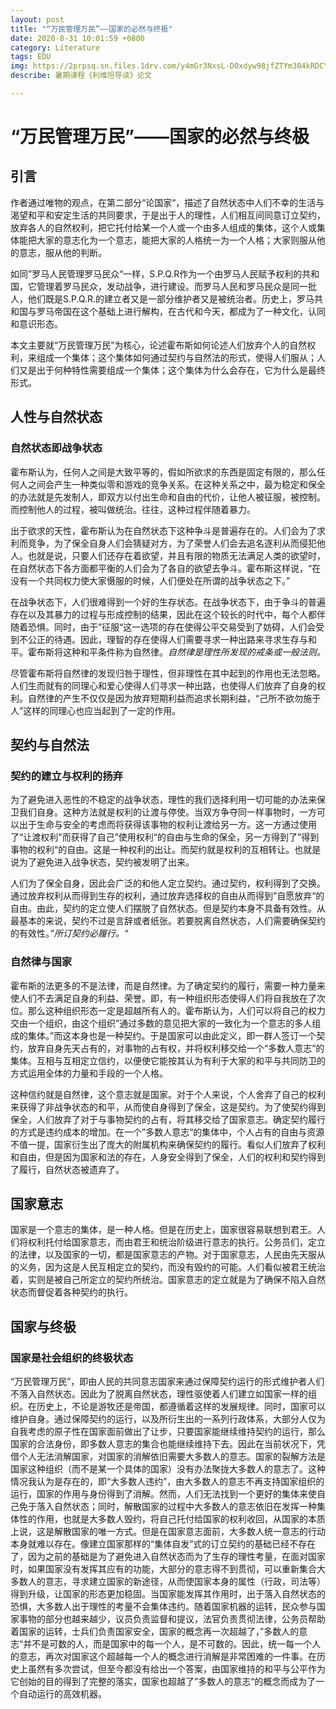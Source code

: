 ```yaml
---
layout: post
title: "“万民管理万民”——国家的必然与终极"
date: 2020-8-31 10:01:59 +0800
category: Literature
tags: EDU
img: https://2prpsq.sn.files.1drv.com/y4mGr3NxsL-D0xdyw98jfZTYm304kRDCY485kq2BCqPMDAlrt4u9AvaaA-h93pCASlw4X2xU_iOIiZO1nt6sUC-XLIwGSYluIQsHxOKGDw188DzV4sM-G8Zbr04573nOXSPkmbnYepPPo2sdPwczpCVqivXGg5l5ib-8SFczs2qNEfxz9TajyG2rUaTJSm_aiEKK2cud_XJ1aZGrqVwpVwQjA?width=512&height=512&cropmode=none
describe: 暑期课程《利维坦导读》论文

---
```


# “万民管理万民”——国家的必然与终极

## 引言

作者通过唯物的观点，在第二部分“论国家“，描述了自然状态中人们不幸的生活与渴望和平和安定生活的共同要求，于是出于人的理性，人们相互间同意订立契约，放弃各人的自然权利，把它托付给某一个人或一个由多人组成的集体，这个人或集体能把大家的意志化为一个意志，能把大家的人格统一为一个人格；大家则服从他的意志，服从他的判断。

如同”罗马人民管理罗马民众“一样，S.P.Q.R作为一个由罗马人民赋予权利的共和国，它管理着罗马民众，发动战争，进行建设。而罗马人民和罗马民众是同一批人，他们既是S.P.Q.R.的建立者又是一部分维护者又是被统治者。历史上，罗马共和国与罗马帝国在这个基础上进行解构，在古代和今天，都成为了一种文化，认同和意识形态。

本文主要就“万民管理万民”为核心，论述霍布斯如何论述人们放弃个人的自然权利，来组成一个集体；这个集体如何通过契约与自然法的形式，使得人们服从；人们又是出于何种特性需要组成一个集体；这个集体为什么会存在，它为什么是最终形式。

## 人性与自然状态
### 自然状态即战争状态
霍布斯认为，任何人之间是大致平等的，假如所欲求的东西是固定有限的，那么任何人之间会产生一种类似零和游戏的竞争关系。在这种关系之中，最为稳定和保全的办法就是先发制人，即双方以付出生命和自由的代价，让他人被征服，被控制。而控制他人的过程，被叫做统治。往往，这种过程伴随着暴力。

出于欲求的天性，霍布斯认为在自然状态下这种争斗是普遍存在的。人们会为了求利而竞争，为了保全自身人们会猜疑对方，为了荣誉人们会去追名逐利从而侵犯他人。也就是说，只要人们还存在着欲望，并且有限的物质无法满足人类的欲望时，在自然状态下各方面都平衡的人们会为了各自的欲望去争斗。霍布斯这样说，“在没有一个共同权力使大家慑服的时候，人们便处在所谓的战争状态之下。”

在战争状态下，人们很难得到一个好的生存状态。在战争状态下，由于争斗的普遍存在以及其暴力的过程与形成控制的结果，因此在这个较长的时代中，每个人都伴随着恐惧。同时，由于”征服“这一选项的存在使得公平交易受到了妨碍，人们会受到不公正的待遇。因此，理智的存在使得人们需要寻求一种出路来寻求生存与和平。霍布斯将这种和平条件称为自然律。*自然律是理性所发现的戒条或一般法则。*

尽管霍布斯将自然律的发现归咎于理性，但非理性在其中起到的作用也无法忽略。人们生而就有的同理心和爱心使得人们寻求一种出路，也使得人们放弃了自身的权利。自然律的产生不仅仅是因为放弃短期利益而追求长期利益，“己所不欲勿施于人”这样的同理心也应当起到了一定的作用。


## 契约与自然法

### 契约的建立与权利的扬弃

为了避免进入恶性的不稳定的战争状态，理性的我们选择利用一切可能的办法来保卫我们自身。这种方法就是权利的让渡与停使。当双方争夺同一样事物时，一方可以出于生命与安全的考虑而将获得该事物的权利让渡给另一方。这一方通过使用了“让渡权利"而获得了自己”使用权利“的自由与生命的保全，另一方得到了”得到事物的权利“的自由。这是一种权利的出让。而契约就是权利的互相转让。也就是说为了避免进入战争状态，契约被发明了出来。

人们为了保全自身，因此会广泛的和他人定立契约。通过契约，权利得到了交换。通过放弃权利从而得到生存的权利，通过放弃选择权的自由从而得到”自愿放弃“的自由。由此，契约的定立使人们摆脱了自然状态。但是契约本身不具备有效性。从最基本的来说，契约不过是言辞或者纸张。若要脱离自然状态，人们需要确保契约的有效性。*”所订契约必履行。“*

### 自然律与国家

霍布斯的法更多的不是法律，而是自然律。为了确定契约的履行，需要一种力量来使人们不去满足自身的利益、荣誉。即，有一种组织形态使得人们将自我放在了次位。那么这种组织形态一定是超越所有人的。霍布斯认为，人们可以将自己的权力交由一个组织，由这个组织”通过多数的意见把大家的一致化为一个意志的多人组成的集体。”而这本身也是一种契约。于是国家可以由此定义，即一群人签订一个契约，放弃自身先天占有的，对事物的占有权，并将权利移交给一个“多数人意志”的集体。互相与互相定立信约，以便使它能按其认为有利于大家的和平与共同防卫的方式运用全体的力量和手段的一个人格。

这种信约就是自然律，这个意志就是国家。对于个人来说，个人舍弃了自己的权利来获得了非战争状态的和平，从而使自身得到了保全，这是契约。为了使契约得到保全，人们放弃了对于与事物契约的占有，将其移交给了国家意志。确定契约履行的方式是违约成本的增加。在一个”多数人意志“的集体中，个人占有的自由与资源不值一提，国家衍生出了庞大的附属机构来确保契约的履行。看似人们放弃了权利和自由，但是因为国家和法的存在，人身安全得到了保全，人们的权利和契约得到了履行，自然状态被遗弃了。

## 国家意志

国家是一个意志的集体，是一种人格。但是在历史上，国家很容易联想到君王。人们将权利托付给国家意志，而由君王和统治阶级进行意志的执行。公务员们，定立的法律，以及国家的一切，都是国家意志的产物。对于国家意志，人民由先天服从的义务，因为这是人民互相定立的契约，而没有毁约的可能。人们看似被君王统治着，实则是被自己所定立的契约所统治。国家意志的定立就是为了确保不陷入自然状态而督促着各种契约的执行。

## 国家与终极

### 国家是社会组织的终极状态

“万民管理万民”，即由人民的共同意志国家来通过保障契约运行的形式维护者人们不落入自然状态。因此为了脱离自然状态，理性驱使着人们建立如国家一样的组织。在历史上，不论是游牧还是帝国，都遵循着这样的发展规律。同时，国家可以维护自身。通过保障契约的运行，以及所衍生出的一系列行政体系，大部分人仅为自我考虑的原子性在国家面前做出了让步，只要国家能继续维持契约的运行，那么国家的合法身份，即多数人意志的集合也能继续维持下去。因此在当前状况下，凭借个人无法消解国家，对国家的消解依旧需要大多数人的意志。国家的裂解方法是国家这种组织（而不是某一个具体的国家）没有办法聚拢大多数人的意志了。这种情况我认为是存在的，即“大多数人违约”，由大多数人的意志不再支持国家组织的运行，国家的作用与身份得到了消解。然而，人们无法找到一个更好的集体来使自己免于落入自然状态；同时，解散国家的过程中大多数人的意志依旧在发挥一种集体性的作用，也就是大多数人毁约，将自己托付给国家的权利收回，从国家的本质上说，这是解散国家的唯一方式。但是在国家意志面前，大多数人统一意志的行动本身就难以存在。像建立国家那样的“集体自发”式的订立契约的基础已经不存在了，因为之前的基础是为了避免进入自然状态而为了生存的理性考量，在面对国家时，如果国家没有发挥其应有的功能，大部分的意志得不到贯彻，可以重新集合大多数人的意志，寻求建立国家的新途径，从而使国家本身的属性（行政，司法等）得到升级，让国家的形态更加稳固。当国家能发挥其作用时，出于落入自然状态的恐惧，大多数人出于理性的考量不会集体违约。随着国家机器的运转，民众参与国家事物的部分也越来越少，议员负责监督和提议，法官负责贯彻法律，公务员帮助着国家的运转，士兵们负责国家安全，国家的概念再一次超越了，”多数人的意志“并不是可数的人，而是国家中的每一个人，是不可数的。因此，统一每一个人的意志，再次对国家这个超越每一个人的概念进行消解是非常困难的一件事。在历史上虽然有多次尝试，但至今都没有给出一个答案，由国家维持的和平与公平作为它创始的目的得到了完整的落实，国家也超越了”多数人的意志“的概念而成为了一个自动运行的高效机器。



